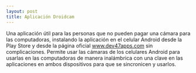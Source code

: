 ```yaml
---
layout: post
title: Aplicación Droidcam
---
```

Una aplicación útil para las personas que no pueden pagar una cámara para las computadoras, instalando la aplicación en el celular Android desde la Play Store y desde la página oficial www.dev47apps.com sin complicaciones. Permite usar las cámaras de los celulares Android para usarlas en las computadoras de manera inalámbrica con una clave en las aplicaciones en ambos dispositivos para que se sincronicen y usarlos.  

